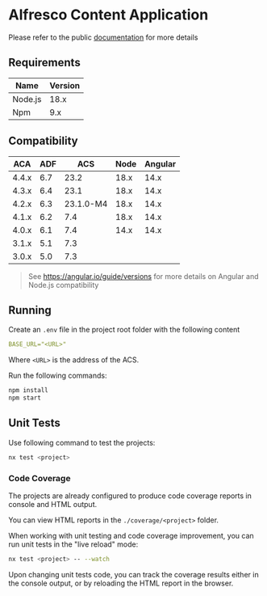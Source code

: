 # Alfresco Content Application

Please refer to the public [documentation](https://alfresco-content-app.netlify.com/) for more details

## Requirements

| Name    | Version |
|---------|---------|
| Node.js | 18.x    |
| Npm     | 9.x     |

## Compatibility

| ACA   | ADF | ACS       | Node | Angular |
|-------|-----|-----------|------|---------|
| 4.4.x | 6.7 | 23.2      | 18.x | 14.x    |
| 4.3.x | 6.4 | 23.1      | 18.x | 14.x    |
| 4.2.x | 6.3 | 23.1.0-M4 | 18.x | 14.x    |
| 4.1.x | 6.2 | 7.4       | 18.x | 14.x    |
| 4.0.x | 6.1 | 7.4       | 14.x | 14.x    |
| 3.1.x | 5.1 | 7.3       |      |         |
| 3.0.x | 5.0 | 7.3       |      |         |

> See <https://angular.io/guide/versions> for more details on Angular and Node.js compatibility

## Running

Create an `.env` file in the project root folder with the following content

```yml
BASE_URL="<URL>"
```

Where `<URL>` is the address of the ACS.

Run the following commands:

```sh
npm install
npm start
```

## Unit Tests

Use following command to test the projects:

```sh
nx test <project>
```

### Code Coverage

The projects are already configured to produce code coverage reports in console and HTML output.

You can view HTML reports in the `./coverage/<project>` folder.

When working with unit testing and code coverage improvement, you can run unit tests in the "live reload" mode:

```sh
nx test <project> -- --watch
```

Upon changing unit tests code, you can track the coverage results either in the console output, or by reloading the HTML report in the browser.

